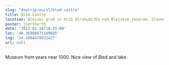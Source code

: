 ```yaml
---
slug: "daytrip/eu/sl/bled-castle"
title: Bled Castle
location: Blejski grad in hrib Stra%u017Ea nad Blejskim jezerom, Slovenia, 4260
poster: jiertherth
date: '2013-01-16T18:15:00'
lat: '46.36966673169695'
lng: '14.1004478931427'
url: null
---
```


Museum from years near 1000. Nice view of Bled and lake.

